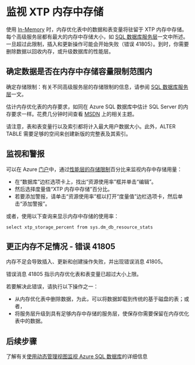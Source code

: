 <properties
	pageTitle="监视 XTP 内存中存储 | Azure"
	description="估算和监视 XTP 内存中存储用量与容量；解决容量错误 41805"
	services="sql-database"
	documentationCenter=""
	authors="jodebrui"
	manager="jeffreyg"
	editor=""/>


<tags
	ms.service="sql-database"
	ms.date="10/28/2015"
	wacn.date="12/22/2015"/>


# 监视 XTP 内存中存储

使用 [In-Memory](/documentation/articles/sql-database-in-memory) 时，内存优化表中的数据和表变量将驻留于 XTP 内存中存储。每个高级服务层都有最大的内存中存储大小，如 [SQL 数据库服务层](/documentation/articles/sql-database-service-tiers#service-tiers-for-single-databases)一文中所述。一旦超过此限制，插入和更新操作可能会开始失败（错误 41805）。到时，你需要删除数据以回收内存，或升级数据库的性能层。

## 确定数据是否在内存中存储容量限制范围内

确定存储限制：有关不同高级服务层的存储限制的信息，请参阅 [SQL 数据库服务层](/documentation/articles/sql-database-service-tiers#service-tiers-for-single-databases)一文。

估计内存优化表的内存要求，如同在 Azure SQL 数据库中估计 SQL Server 的内存要求一样。花费几分钟时间查看 [MSDN](https://msdn.microsoft.com/zh-cn/library/dn282389.aspx) 上的相关主题。

请注意，表和表变量行以及索引都将计入最大用户数据大小。此外，ALTER TABLE 需要足够的空间来创建新版的完整表及其索引。

## 监视和警报

可以在 Azure [门户](/documentation/articles/sql-database-service-tiers#service-tiers-for-single-databases)中，通过[性能层的存储限制](https://manage.windowsazure.cn)百分比来监视内存中存储用量：

- 在“数据库”边栏选项卡上，找出“资源使用率”框并单击“编辑”。
- 然后选择度量值“XTP 内存中存储”百分比。
- 若要添加警报，请单击“资源使用率”框以打开“度量值”边栏选项卡，然后单击“添加警报”。

或者，使用以下查询来显示内存中存储的使用率：

    select xtp_storage_percent from sys.dm_db_resource_stats


## 更正内存不足情况 - 错误 41805

内存不足会导致插入、更新和创建操作失败，并出现错误消息 41805。

错误消息 41805 指示内存优化表和表变量已超过大小上限。

若要解决此错误，请执行以下操作之一：


- 从内存优化表中删除数据，为此，可以将数据卸载到传统的基于磁盘的表；或者，
- 将服务层升级到具有足够内存中存储的服务层，使保存你需要保留在内存优化表中的数据。

## 后续步骤
了解有关[使用动态管理视图监视 Azure SQL 数据库](/documentation/articles/sql-database-monitoring-with-dmvs)的详细信息

<!---HONumber=Mooncake_1207_2015-->